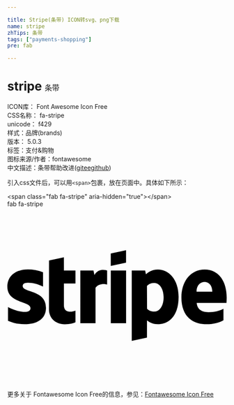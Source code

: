 ```yaml
---

title: Stripe(条带) ICON转svg、png下载
name: stripe
zhTips: 条带
tags: ["payments-shopping"]
pre: fab

---
```


# stripe  <small style="font-size: 60%;font-weight: 100">条带</small>


<div class="detail-page">
<p>
<span>
ICON库：
<span class="badge-secondary badge">Font Awesome Icon Free</span> 
</span>
<br/>
<span>
CSS名称：
<span class="badge-secondary badge">fa-stripe</span> 
</span>
<br/>
<span>
unicode：
<span class="badge-secondary badge">f429</span> 
<copy-btn content='f429' btn-title=""></copy-btn>
<copy-btn :content='String.fromCodePoint(parseInt("f429", 16))' btn-title="复制U"></copy-btn>
</span><br/><span>样式：<span class="badge-light badge">品牌(brands)</span></span>
<br/>
<span>
版本：
<span class="badge-secondary badge">5.0.3</span> 
</span><br/><span>标签：<span class="badge-light badge"><router-link to="/tags/payments-shopping.html">支付&购物</router-link></span></span>
<br/>
<span>图标来源/作者：<span class="badge-light badge">fontawesome</span></span> 
<br/>
<span class="zh-detail">中文描述：<span class="badge-primary badge">条带</span><span class="help-link"><span>帮助改进</span>(<a href="https://gitee.com/liuwave/icon-helper/edit/master/json/fontawesome/brands/stripe.json" target="_blank" rel="noopener noreferrer">gitee</a><a href="https://github.com/liuwave/icon-helper/edit/master/json/fontawesome/brands/stripe.json" target="_blank" rel="noopener noreferrer">github</a></span>)</span><br/>
</p>
</div>
<div class="alert alert-dark">
  <i class="fab fa-stripe fa-xs"></i>
  <i class="fab fa-stripe fa-sm"></i>
  <i class="fab fa-stripe fa-lg"></i>
  <i class="fab fa-stripe fa-2x"></i>
  <i class="fab fa-stripe fa-3x"></i>
  <i class="fab fa-stripe fa-5x"></i>
  <i class="fab fa-stripe fa-7x"></i>
</div>
<div>
  <p>引入css文件后，可以用<code>&lt;span&gt;</code>包裹，放在页面中。具体如下所示：    
  </p>
  <div class="alert alert-primary" style="font-size: 14px">
    &lt;span class="fab fa-stripe" aria-hidden="true"&gt;&lt;/span&gt;
    <copy-btn content='<span class="fab fa-stripe" aria-hidden="true"></span>'></copy-btn>
  </div>
  <div class="alert alert-secondary">
    <i class="fab fa-stripe"
    style="font-size: 24px"
    aria-hidden="true"></i> fab fa-stripe
    <copy-btn content="fab fa-stripe" btn-title="复制图标名称"></copy-btn>
  </div>
</div>
<div id="svg" class="svg-wrap">
<svg xmlns="http://www.w3.org/2000/svg" viewBox="0 0 640 512"><path d="M165 144.7l-43.3 9.2-.2 142.4c0 26.3 19.8 43.3 46.1 43.3 14.6 0 25.3-2.7 31.2-5.9v-33.8c-5.7 2.3-33.7 10.5-33.7-15.7V221h33.7v-37.8h-33.7zm89.1 51.6l-2.7-13.1H213v153.2h44.3V233.3c10.5-13.8 28.2-11.1 33.9-9.3v-40.8c-6-2.1-26.7-6-37.1 13.1zm92.3-72.3l-44.6 9.5v36.2l44.6-9.5zM44.9 228.3c0-6.9 5.8-9.6 15.1-9.7 13.5 0 30.7 4.1 44.2 11.4v-41.8c-14.7-5.8-29.4-8.1-44.1-8.1-36 0-60 18.8-60 50.2 0 49.2 67.5 41.2 67.5 62.4 0 8.2-7.1 10.9-17 10.9-14.7 0-33.7-6.1-48.6-14.2v40c16.5 7.1 33.2 10.1 48.5 10.1 36.9 0 62.3-15.8 62.3-47.8 0-52.9-67.9-43.4-67.9-63.4zM640 261.6c0-45.5-22-81.4-64.2-81.4s-67.9 35.9-67.9 81.1c0 53.5 30.3 78.2 73.5 78.2 21.2 0 37.1-4.8 49.2-11.5v-33.4c-12.1 6.1-26 9.8-43.6 9.8-17.3 0-32.5-6.1-34.5-26.9h86.9c.2-2.3.6-11.6.6-15.9zm-87.9-16.8c0-20 12.3-28.4 23.4-28.4 10.9 0 22.5 8.4 22.5 28.4zm-112.9-64.6c-17.4 0-28.6 8.2-34.8 13.9l-2.3-11H363v204.8l44.4-9.4.1-50.2c6.4 4.7 15.9 11.2 31.4 11.2 31.8 0 60.8-23.2 60.8-79.6.1-51.6-29.3-79.7-60.5-79.7zm-10.6 122.5c-10.4 0-16.6-3.8-20.9-8.4l-.3-66c4.6-5.1 11-8.8 21.2-8.8 16.2 0 27.4 18.2 27.4 41.4.1 23.9-10.9 41.8-27.4 41.8zm-126.7 33.7h44.6V183.2h-44.6z"/></svg>
</div>
<detail full-name='fa-stripe'></detail>
    
<div><p>更多关于  Fontawesome Icon Free的信息，参见：<a target="_blank" href="https://iconhelper.cn/fontawesome.html">Fontawesome Icon Free</a>
</p></div>
